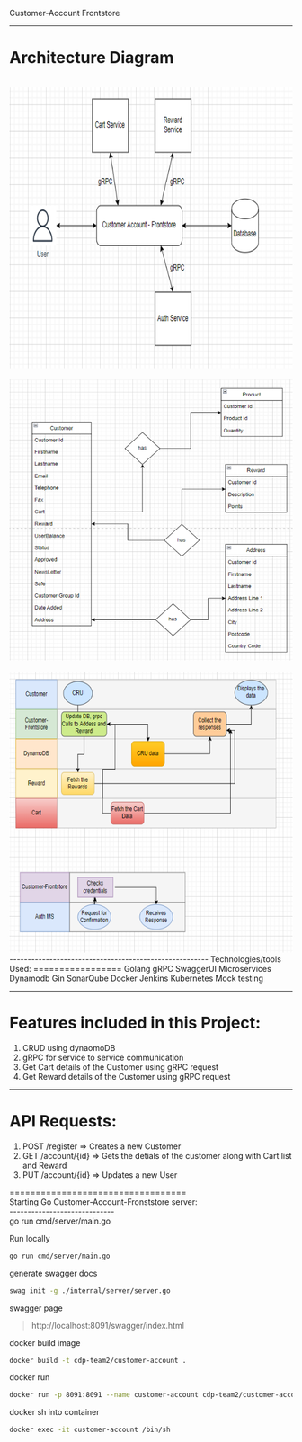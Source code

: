Customer-Account Frontstore

-------------------------------------------------------
Architecture Diagram
====================
</br>
 <img src="https://github.com/swiggy-2022-bootcamp/cdp-team2/blob/customer-account/CustomerAccount/images/arc1.PNG" width="800" height="500">
</br>
</br>
 <img src="https://github.com/swiggy-2022-bootcamp/cdp-team2/blob/customer-account/CustomerAccount/images/arc2.PNG" width="800" height="500">
</br>
</br>
 <img src="https://github.com/swiggy-2022-bootcamp/cdp-team2/blob/customer-account/CustomerAccount/images/arc3.PNG" width="800" height="500">
</br>
-------------------------------------------------------
Technologies/tools Used:
=================
    Golang
    gRPC
    SwaggerUI
    Microservices
    Dynamodb
    Gin
    SonarQube
    Docker
    Jenkins
    Kubernetes
    Mock testing

-------------------------------------------------------
Features included in this Project:
=================================
1) CRUD using dynaomoDB
2) gRPC for service to service communication
3) Get Cart details of the Customer using gRPC request
4) Get Reward details of the Customer using gRPC request
-------------------------------------------------------


API Requests:
=============

1) POST    /register                          => Creates a new Customer  </br>
2) GET    /account/{id}                       => Gets the detials of the customer along with Cart list and Reward </br>
3) PUT    /account/{id}                       => Updates a new User </br>

==================================</br>
Starting Go Customer-Account-Fronststore server:</br>
-----------------------------</br>
              go run cmd/server/main.go </br>


Run locally 
```sh
go run cmd/server/main.go
```

generate swagger docs
```sh
swag init -g ./internal/server/server.go
```

swagger page
> http://localhost:8091/swagger/index.html

docker build image
```sh
docker build -t cdp-team2/customer-account .
```

docker run
```sh
docker run -p 8091:8091 --name customer-account cdp-team2/customer-account
```

docker sh into container
```sh
docker exec -it customer-account /bin/sh



